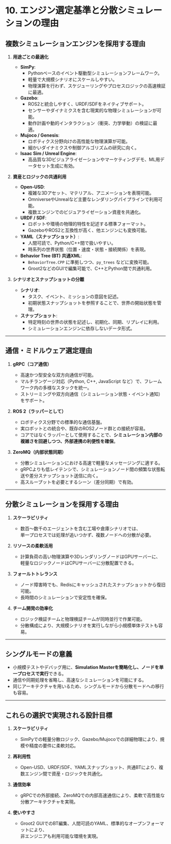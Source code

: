 # 10. エンジン選定基準と分散シミュレーションの理由

## 複数シミュレーションエンジンを採用する理由

1. **用途ごとの最適化**
   - **SimPy**:
     - Pythonベースのイベント駆動型シミュレーションフレームワーク。
     - 軽量で大規模シナリオにスケールしやすい。
     - 物理演算を行わず、スケジューリングやプロセスロジックの高速検証に最適。
   - **Gazebo**:
     - ROS2と統合しやすく、URDF/SDFをネイティブサポート。
     - センサーやダイナミクスを含む現実的な物理シミュレーションが可能。
     - 動作計画や動的インタラクション（衝突、力学挙動）の検証に最適。
   - **Mujoco / Genesis**:
     - ロボティクス分野向けの高性能な物理演算が可能。
     - 細かいダイナミクスや制御アルゴリズムの研究に向く。
   - **Isaac Sim / Unreal Engine**:
     - 高品質な3Dビジュアライゼーションやマーケティングデモ、ML用データセット生成に有効。

2. **資産とロジックの共通利用**
   - **Open-USD**:
     - 複雑な3Dアセット、マテリアル、アニメーションを表現可能。
     - OmniverseやUnrealなど主要なレンダリングパイプラインで利用可能。
     - 複数エンジンでのビジュアライゼーション資産を共通化。
   - **URDF / SDF**:
     - ロボットや環境の物理的特性を記述する標準フォーマット。
     - GazeboやROS2と互換性が高く、他エンジンにも変換可能。
   - **YAML（スナップショット）**:
     - 人間可読で、Python/C++間で扱いやすい。
     - 時系列の世界状態（位置・速度・状態・接続関係）を表現。
   - **Behavior Tree (BT) 共通XML**:
     - `BehaviorTree.CPP` に準拠しつつ、`py_trees` などに変換可能。
     - Groot2などのGUIで編集可能で、C++とPython間で共通利用。

3. **シナリオとスナップショットの分離**
   - **シナリオ**:
     - タスク、イベント、ミッションの意図を記述。
     - 初期状態スナップショットを参照することで、世界の開始状態を管理。
   - **スナップショット**:
     - 特定時刻の世界の状態を記述し、初期化、同期、リプレイに利用。
     - シミュレーションエンジンに依存しないデータ形式。

---

## 通信・ミドルウェア選定理由

1. **gRPC（コア通信）**
   - 高速かつ型安全な双方向通信が可能。
   - マルチランゲージ対応（Python, C++, JavaScript など）で、フレームワーク内の多様なスタックを統一。
   - ストリーミングや双方向通信（シミュレーション状態・イベント通知）をサポート。

2. **ROS 2（ラッパーとして）**
   - ロボティクス分野での標準的な通信基盤。
   - 実ロボットとの統合や、既存のROS2ノード群との接続が容易。
   - コアではなくラッパーとして使用することで、**シミュレーション内部の複雑さを回避しつつ、外部連携の利便性を確保**。

3. **ZeroMQ（内部状態同期）**
   - 分散シミュレーションにおける高速で軽量なメッセージングに適する。
   - gRPCよりも低レイテンシで、シミュレーションノード間の頻繁な状態転送や差分スナップショット送信に向く。
   - 高スループットを必要とするシーン（差分同期）で有効。

---

## 分散シミュレーションを採用する理由

1. **スケーラビリティ**
   - 数百～数千のエージェントを含む工場や倉庫シナリオでは、  
     単一プロセスでは処理が追いつかず、複数ノードへの分散が必要。

2. **リソースの柔軟活用**
   - 計算負荷の高い物理演算や3DレンダリングノードはGPUサーバーに、  
     軽量なロジックノードはCPUサーバーに分散配置できる。

3. **フォールトトレランス**
   - ノード障害時でも、Redisにキャッシュされたスナップショットから復旧可能。
   - 長時間のシミュレーションで安定性を確保。

4. **チーム開発の効率化**
   - ロジック検証チームと物理検証チームが同時並行で作業可能。
   - 分散構成により、大規模シナリオを実行しながら小規模単体テストも容易。

---

## シングルモードの意義
- 小規模テストやデバッグ用に、**Simulation Masterを簡略化し、ノードを単一プロセスで実行**できる。  
- 通信や同期処理を省略し、高速なシミュレーションを可能にする。
- 同じアーキテクチャを用いるため、シングルモードから分散モードへの移行も容易。

---

## これらの選択で実現される設計目標

1. **スケーラビリティ**  
   - SimPyでの軽量分散ロジック、Gazebo/Mujocoでの詳細物理により、規模や精度の要件に柔軟対応。

2. **再利用性**  
   - Open-USD、URDF/SDF、YAMLスナップショット、共通BTにより、複数エンジン間で資産・ロジックを共通化。

3. **通信効率**  
   - gRPCでの外部接続、ZeroMQでの内部高速通信により、柔軟で高性能な分散アーキテクチャを実現。

4. **使いやすさ**  
   - Groot2 GUIでのBT編集、人間可読のYAML、標準的なオープンフォーマットにより、  
     非エンジニアも利用可能な環境を実現。

